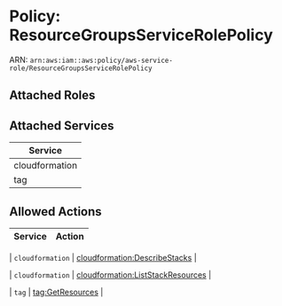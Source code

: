 # Policy: ResourceGroupsServiceRolePolicy

ARN: `arn:aws:iam::aws:policy/aws-service-role/ResourceGroupsServiceRolePolicy`

## Attached Roles

## Attached Services

| Service |
|---------|
| cloudformation |
| tag |

## Allowed Actions

| Service | Action |
|:-------:|--------|

| `cloudformation` | [cloudformation:DescribeStacks](../actions.md#cloudformation:describestacks) |

| `cloudformation` | [cloudformation:ListStackResources](../actions.md#cloudformation:liststackresources) |

| `tag` | [tag:GetResources](../actions.md#tag:getresources) |

